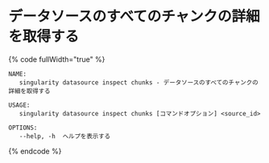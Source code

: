 # データソースのすべてのチャンクの詳細を取得する

{% code fullWidth="true" %}
```
NAME:
   singularity datasource inspect chunks - データソースのすべてのチャンクの詳細を取得する

USAGE:
   singularity datasource inspect chunks [コマンドオプション] <source_id>

OPTIONS:
   --help, -h  ヘルプを表示する
```
{% endcode %}